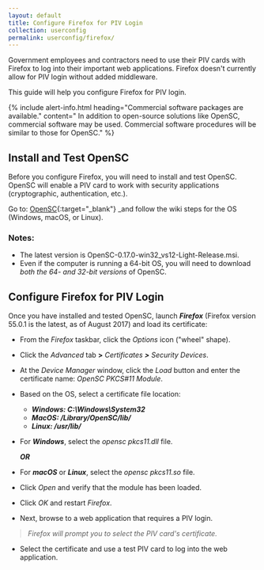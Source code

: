 ```yaml
---
layout: default
title: Configure Firefox for PIV Login
collection: userconfig
permalink: userconfig/firefox/
---
```


Government employees and contractors need to use their PIV cards with Firefox to log into their important web applications. Firefox doesn't currently allow for PIV login without added middleware.  

This guide will help you configure Firefox for PIV login. 

{% include alert-info.html heading="Commercial software packages are available." content=" In addition to open-source solutions like OpenSC, commercial software may be used. Commercial software procedures will be similar to those for OpenSC." %} 

## Install and Test OpenSC

Before you configure Firefox, you will need to install and test OpenSC. OpenSC will enable a PIV card to work with security applications (cryptographic, authentication, etc.).  

Go to:  [OpenSC](https://github.com/OpenSC/OpenSC/wiki){:target="_blank"} _and follow the wiki steps for the OS (Windows, macOS, or Linux).

### Notes: 
* The latest version is OpenSC-0.17.0-win32_vs12-Light-Release.msi.
* Even if the computer is running a 64-bit OS, you will need to download _both the 64- and 32-bit versions_ of OpenSC.

## Configure Firefox for PIV Login

Once you have installed and tested OpenSC, launch **_Firefox_** (Firefox version 55.0.1 is the latest, as of August 2017) and load its certificate:

* From the _Firefox_ taskbar, click the _Options_ icon ("wheel" shape). 
* Click the _Advanced_ tab **>**&nbsp;_Certificates **>** Security Devices_.
* At the _Device Manager_ window, click the _Load_ button and enter the certificate name: _OpenSC PKCS#11 Module_.
* Based on the OS, select a certificate file location:

  * **_Windows: C:\Windows\System32_**
  * **_MacOS: /Library/OpenSC/lib/_**
  * **_Linux: /usr/lib/_**
  
* For **_Windows_**, select the _opensc pkcs11.dll_ file.

  **_OR_**

* For **_macOS_** or **_Linux_**, select the _opensc pkcs11.so_ file. 
* Click _Open_ and verify that the module has been loaded. 
* Click _OK_ and restart _Firefox_. 
* Next, browse to a web application that requires a PIV login.

> _Firefox will prompt you to select the PIV card's certificate._

* Select the certificate and use a test PIV card to log into the web application. <!--Is loading the certificate is a one-time step for a user's computer or does cert need to be reloaded each time the user needs to log in with a PIV?-->
